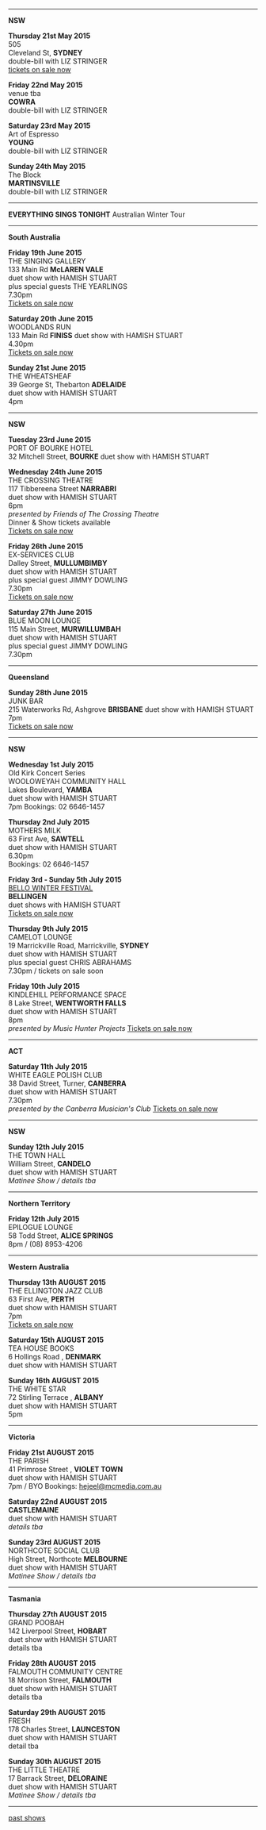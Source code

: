 * * * * *     

**NSW**    

**Thursday 21st May 2015**  
505          
Cleveland St, **SYDNEY**    
double-bill with LIZ STRINGER  
[tickets on sale now][204]

**Friday 22nd May 2015**  
venue tba          
**COWRA**    
double-bill with LIZ STRINGER    

**Saturday 23rd May 2015**  
Art of Espresso           
**YOUNG**      
double-bill with LIZ STRINGER    

**Sunday 24th May 2015**  
The Block            
**MARTINSVILLE**      
double-bill with LIZ STRINGER    

* * * * *           

**EVERYTHING SINGS TONIGHT** Australian Winter Tour   

* * * * *        

**South Australia**      

**Friday 19th June 2015**  
THE SINGING GALLERY      
133 Main Rd **McLAREN VALE**   
duet show with HAMISH STUART     
plus special guests THE YEARLINGS   
7.30pm   
[Tickets on sale now][212]    

**Saturday 20th June 2015**  
WOODLANDS RUN      
133 Main Rd **FINISS** 
duet show with HAMISH STUART     
4.30pm   
[Tickets on sale now][213]   

**Sunday 21st June 2015**   
THE WHEATSHEAF          
39 George St, Thebarton **ADELAIDE**   
duet show with HAMISH STUART       
4pm     

* * * * *        

**NSW**     

**Tuesday 23rd June 2015**  
PORT OF BOURKE HOTEL         
32 Mitchell Street, **BOURKE** 
duet show with HAMISH STUART     

**Wednesday 24th June 2015**  
THE CROSSING THEATRE        
117 Tibbereena Street  **NARRABRI**     
duet show with HAMISH STUART       
6pm     
*presented by Friends of The Crossing Theatre*   
Dinner & Show tickets available   
[Tickets on sale now][205]   

**Friday 26th June 2015**  
EX-SERVICES CLUB        
Dalley Street, **MULLUMBIMBY**   
duet show with HAMISH STUART       
plus special guest JIMMY DOWLING   
7.30pm   
[Tickets on sale now][206]       

**Saturday 27th June 2015**  
BLUE MOON LOUNGE          
115 Main Street, **MURWILLUMBAH**   
duet show with HAMISH STUART       
plus special guest JIMMY DOWLING   
7.30pm     

* * * * *        

**Queensland**         

**Sunday 28th June 2015**  
JUNK BAR            
215 Waterworks Rd, Ashgrove **BRISBANE** 
duet show with HAMISH STUART       
7pm         
[Tickets on sale now][207]     

* * * * *        

**NSW**       

**Wednesday 1st July 2015**  
Old Kirk Concert Series     
WOOLOWEYAH COMMUNITY HALL          
Lakes Boulevard, **YAMBA**     
duet show with HAMISH STUART     
7pm 
Bookings: 02 6646-1457        

**Thursday 2nd July 2015**  
MOTHERS MILK          
63 First Ave, **SAWTELL**     
duet show with HAMISH STUART     
6.30pm   
Bookings: 02 6646-1457      

**Friday 3rd - Sunday 5th July 2015**  
[BELLO WINTER FESTIVAL][208]                
**BELLINGEN**     
duet shows with HAMISH STUART      
[Tickets on sale now][208.1]     

**Thursday 9th July 2015**  
CAMELOT LOUNGE     
19 Marrickville Road, Marrickville, **SYDNEY**     
duet show with HAMISH STUART       
plus special guest CHRIS ABRAHAMS    
7.30pm / tickets on sale soon        

**Friday 10th July 2015**  
KINDLEHILL PERFORMANCE SPACE       
8 Lake Street, **WENTWORTH FALLS**     
duet show with HAMISH STUART         
8pm         
*presented by Music Hunter Projects* 
[Tickets on sale now][209]     

* * * * *        

**ACT**        

**Saturday 11th July 2015**  
WHITE EAGLE POLISH CLUB         
38 David Street, Turner, **CANBERRA**     
duet show with HAMISH STUART         
7.30pm     
*presented by the Canberra Musician's Club* 
[Tickets on sale now][210]      

 * * * * *        

**NSW**       

**Sunday 12th July 2015**  
THE TOWN HALL       
William Street, **CANDELO**   
duet show with HAMISH STUART       
*Matinee Show / details tba* 
     
* * * * *        

**Northern Territory**        
 
**Friday 12th July 2015**  
EPILOGUE LOUNGE    
58 Todd Street, **ALICE SPRINGS**     
8pm / (08) 8953-4206  

* * * * *        

**Western Australia**       

**Thursday 13th AUGUST 2015**  
THE ELLINGTON JAZZ CLUB          
63 First Ave, **PERTH**   
duet show with HAMISH STUART     
7pm   
[Tickets on sale now][211]       

**Saturday 15th AUGUST 2015**  
TEA HOUSE BOOKS            
6 Hollings Road , **DENMARK**   
duet show with HAMISH STUART     

**Sunday 16th AUGUST 2015**  
THE WHITE STAR            
72 Stirling Terrace , **ALBANY**   
duet show with HAMISH STUART     
5pm   

* * * * *        

**Victoria**        

**Friday 21st AUGUST 2015**  
THE PARISH            
41 Primrose Street , **VIOLET TOWN**   
duet show with HAMISH STUART     
7pm / BYO 
Bookings: hejeel@mcmedia.com.au   

**Saturday 22nd AUGUST 2015**   
**CASTLEMAINE**   
duet show with HAMISH STUART       
*details tba*     

**Sunday 23rd AUGUST 2015**  
NORTHCOTE SOCIAL CLUB              
High Street, Northcote **MELBOURNE**   
duet show with HAMISH STUART       
*Matinee Show / details tba*     

* * * * *        

**Tasmania**   

**Thursday 27th AUGUST 2015**  
GRAND POOBAH            
142 Liverpool Street, **HOBART**   
duet show with HAMISH STUART     
details tba        

**Friday 28th AUGUST 2015**  
FALMOUTH COMMUNITY CENTRE            
18 Morrison Street, **FALMOUTH**   
duet show with HAMISH STUART     
details tba  
   
**Saturday 29th AUGUST 2015**  
FRESH              
178 Charles Street, **LAUNCESTON**   
duet show with HAMISH STUART     
detail tba     
    
**Sunday 30th AUGUST 2015**  
THE LITTLE THEATRE                
17 Barrack Street, **DELORAINE**   
duet show with HAMISH STUART     
*Matinee Show / details tba*       
  

* * * * *         

[past shows][archive]

[archive]: ?p=shows/archive/

[50]: http://northcotesocialclub.com/
[3.2]: http://www.thebasement.com.au/
[81]: http://www.pietabrown.com
[88]: http://www.facebook.com/pages/Beetle-Bar/125772420775772
[89]: http://www.royalexchangenewcastle.com.au/
[90]: http://www.camelotlounge.com/
[90.1]: http://www.trybooking.com/RWU
[91]: http://www.clarendonguesthouse.com.au/
[93]: http://www.caravanmusic.com.au
[94]: http://wheatsheafhotel.com.au/gigs
[95]: http://www.bellaunion.com.au
[96]: http://www.jojosmithsoul.com/
[96.1]: http://www.myspace.com/sweetjeanmusic
[96.2]: http://www.myspace.com/jimdowling
[96.3]: http://www.ilonaharker.com
[96.4]: http://www.mardilumsden.com
[96.5]: http://www.theyearlings.net
[96.6]: http://www.theelliscollective.com
[96.7]: http://www.triplejunearthed.com/birdsandbelles
[96.8]: http://www.myspace.com/denhanrahan
[97]: http://www.hamishstuart.net/fr_home.cfm
[98]: http://venue505.com/
[99]: http://www.corinbank.com/
[99.1]: http://www.portfairyfolkfestival.com/
[100]: http://www.tamarvalleyfolkfestival.com/Home.html
[101]: http://www.bigtix.com.au/ProductDetails.aspx?productID=2083
[104]: http://www.carnivalofsuburbia.com
[105]: http://www.bellaunion.com.au/ticketing/show_535/
[106]: http://www.caravanmusic.com.au/gigs/pieta-brown/
[107]: http://www.trybooking.com/BCUB
[108]: http://www.moshtix.com.au/event.aspx?id=54131&ref=pietabrownpolishclub
[109]: http://www.starcourttheatre.com.au/shows
[110]: http://www.lonewolfpromotions.com/
[111]: http://thethornburytheatre.com/
[111.1]: http://thornburytheatre.oztix.com.au/default.aspx?Event=27515
[112]: http://www.mattwalker.com.au/
[112.1]: http://www.pbsfm.org.au/node/19074
[113]: http://thethornburytheatre.com/event/girl-interpreted-2012-feat-lucie-thorne-mojo-juju-georgia-fields-tracy-mcneil/
[114]: http://www.thetoffintown.com/shows/
[114.1]: http://noteslive.oztix.com.au/default.aspx?Event=29546
[114.2]: http://www.noteslive.net.au
[115]: http://www.cas.org.au
[115.1]: http://www.heritagehotel.com.au/
[116]: http://mullummusic.com/
[117]: http://www.candelovillagefestival.org
[118]: http://thethornburytheatre.com/event/lucie-thorne-plus-special-guest-jo-jo-smith-2/
[120]: http://seversondells.com/programs-2/
[122.1]: http://www.stickytickets.com.au/11638/mic_conways_national_junk_band__lucie_thorne_%40_camelot_lounge.aspx
[123]: http://sidewaysthroughsound.blogspot.com.au/2013/06/june-19-2013-steve-gunn-interview-black.html
[124.2]: http://www.davidsmedia.com/Ararat_Live.html
[126]: http://www.bendigowritersfestival.com.au/Home
[126.1]: http://www.bendigowritersfestival.com.au/Whats_On/The_Best_Song_Ever_Written 
[126.2]: http://www.bendigowritersfestival.com.au/Whats_On/Write_on_Song
[127]: http://www.love-over-gold.com 
[128]: http://www.spottedmallard.com/events/suzannah-espie/
[128.1]: http://www.trybooking.com/Booking/BookingEventSummary.aspx?eid=58060
[140]: http://www.moshtix.com.au/event.aspx?id=67412&caller=CAL&noadd=true&skin=291
[141]: http://www.thestreet.org.au/  
[141.1]: https://www.patronbase.com/_ST/Productions/LOOG/Performances
[142]: http://www.trybooking.com/DINO  
[143]: http://thethornburytheatre.com/event/love-over-gold-pieta-brown-lucie-thorne-fall-to-rise-album-launch/
[144]: http://www.mullummusicfestival.com/local_tickets.asp?i=5&a=view
[145]: http://www.mullummusicfestival.com 
[146]: http://www.vaudevillemews.com/
[147]: http://www.legionarts.org
[148]: http://www.route20outhouse.com/
[149]: http://www.oldtownschool.org/concerts/
[150]: http://www.englert.org  
[151]: http://www.belfryevents.com/  
[152]: http://www.roguetheatre.com
[153]: http://www.ofam.org/
[154]: http://www.treehousebainbridge.com/
[155]: http://www.thetripledoor.net/
[156]: http://gregbrownmusic.org/  
[157]: http://masonjennings.com/
[158]: http://www.knuckleheadshonkytonk.com    
[159]: http://iowapublicradio.org/post/pieta-brown-and-lucie-thorne-live-folk-tree-join-us  
[160]: http://www.publicbroadcasting.net/ipr/events.eventsmain?action=showEvent&eventID=1428595
[161]: http://www.artsmallacoota.org/page2.htm
[162]: http://www.freshoncharles.com.au/event/lucie-thorne-live-at-fresh  
[163]: http://www.cygnetfolkfestival.org/
[164]: http://www.trybooking.com/EAAF
[165]: http://www.lot19art.com/  
[167]: http://www.nannupmusicfestival.org/  
[168]: http://www.brunswickmusicfestival.com.au/program-love-over-gold.htm    
[169]: http://www.bmff.org.au    
[170]: http://thethornburytheatre.com/event/jo-jo-smith-cd-launch-standing-lovelight/
[171]: http://www.martianscafe.com.au/#!Lucie%20Thorne%20%26%20Sal%20Kimber/cye6/hsvjhr3d22  
[172]: http://www.themainbar.com.au/  
[173]: http://oldhepburnhotel.com.au/cms/events/bands/lucie-thorne/
[174]: http://wheatsheafhotel.com.au/gigs
[175]: http://www.singinggallery.com.au/  
[176]: http://harmonyrow.com.au/concerts-other-events/  
[177]: http://www.themelbournefolkclub.com/june-4th/ 
[178]: http://www.lizstringer.com  
[179]: http://www.trybooking.com/85864 
[180]: http://www.mullummusic.com  
[181]: http://www.trybooking.com/90311
[182]: http://www.musichunterprojects.com/node/32
[183]: http://www.trybooking.com/91475
[184]: http://thornburytheatre.oztix.com.au/?Event=44753
[184.1]: http://thethornburytheatre.com/event/lucie-thorne-hamish-stuart-plus-special-guest-suzannah-espie/
[185]: http://bridgehotelcastlemaine.com/gigs/
[186]: http://www.healesvillemusicfestival.com.au/artists.html
[187]: http://www.mezz.nl/programma/Lucie-Thorne-(AU)/28681  
[188]: http://retreathotelbrunswick.com.au/gigs/
[189]: http://www.grounds.nu/?event=lucie-thorne-support-tba
[190]: http://www.realphonic.com/  
[191]: http://icmill.com/  
[192]: http://www.astercafe.com/event/lucie-thorne-rossetto-huckfelt-lewis-bates/   
[193]: http://www.trybooking.com/GBRB
[194]: http://oldhepburnhotel.com.au/cms/events/bands/lucie-thorne/
[195]: http://www.harvestermoon.com.au/live-music/
[195.1]: http://www.trybooking.com/107011
[196]: http://www.trybooking.com/Booking/BookingEventSummary.aspx?eid=106097
[197]: http://frl2014.bilyana.com/  
[198]: http://folkfestival.org.au/  
[199]: http://www.bendigobluesandroots.com.au/events.php  
[200]: http://folkfestival.org.au/  
[201]: http://www.trybooking.com/119595
[202]: http://thethornburytheatre.com/event/lucie-thorne-hamish-stuart-rushing-dark-single-launch/    
[203]: http://yackfolkfestival.com/    
[204]: http://www.trybooking.com/HMBA  
[205]: http://www.crossingtheatre.com.au/events/events.html  
[206]: http://www.mullummusic.com.au   
[207]: http://www.trybooking.com/HPTZ     
[208]: http://www.bellowintermusic.com 
[208.1]: http://www.bellowintermusic.com/db101_element_tickets_1.0.asp  
[209]: http://www.trybooking.com/HODJ   
[210]: http://www.trybooking.com/HPXZ    
[211]: http://www.ellingtonjazz.com.au/event/lucie-thorne-hamish-stuart-everything-sings-tonight-australian-winter-tour/   
[212]: http://www.trybooking.com/HPTK    
[213]: http://www.trybooking.com/HPXM   